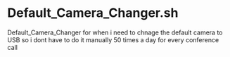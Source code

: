 # Default_Camera_Changer.sh
Default_Camera_Changer for when i need to chnage the default camera to USB so i dont have to do it manually 50 times a day for every conference call
